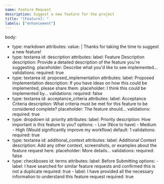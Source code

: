 ```yaml
---
name: Feature Request
description: Suggest a new feature for the project
title: "[Feature]: "
labels: ["enhancement"]
---
```

body:
  - type: markdown
    attributes:
      value: |
        Thanks for taking the time to suggest a new feature!
  - type: textarea
    id: description
    attributes:
      label: Feature Description
      description: Provide a detailed description of the feature you're suggesting.
      placeholder: Describe what you'd like to see implemented...
    validations:
      required: true
  - type: textarea
    id: proposed_implementation
    attributes:
      label: Proposed Implementation
      description: If you have ideas on how this could be implemented, please share them.
      placeholder: I think this could be implemented by...
    validations:
      required: false
  - type: textarea
    id: acceptance_criteria
    attributes:
      label: Acceptance Criteria
      description: What criteria must be met for this feature to be considered complete?
      placeholder: The feature should...
    validations:
      required: true
  - type: dropdown
    id: priority
    attributes:
      label: Priority
      description: How important is this feature to you?
      options:
        - Low (Nice to have)
        - Medium
        - High (Would significantly improve my workflow)
      default: 1
    validations:
      required: true
  - type: textarea
    id: additional_context
    attributes:
      label: Additional Context
      description: Add any other context, screenshots, or examples about the feature request here.
      placeholder: More details...
    validations:
      required: false
  - type: checkboxes
    id: terms
    attributes:
      label: Before Submitting
      options:
        - label: I have searched for similar feature requests and confirmed this is not a duplicate
          required: true
        - label: I have provided all the necessary information to understand this feature request
          required: true